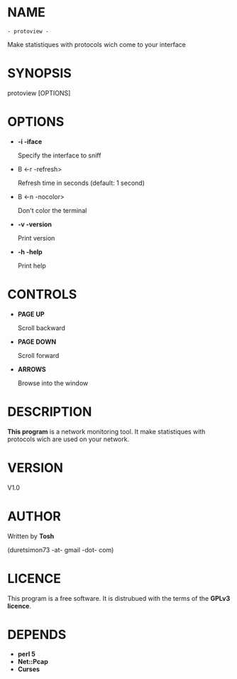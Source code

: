 # NAME

    - protoview -
   Make statistiques with protocols wich come to your interface

# SYNOPSIS

protoview \[OPTIONS\]



# OPTIONS

- __\-i -iface__

    Specify the interface to sniff

- B <-r -refresh>

    Refresh time in seconds (default: 1 second)

- B <-n -nocolor>

    Don't color the terminal

- __\-v -version__

    Print version

- __\-h -help__

    Print help

# CONTROLS

- __PAGE UP__

    Scroll backward

- __PAGE DOWN__

    Scroll forward

- __ARROWS__

    Browse into the window

# DESCRIPTION

__This program__ is a network monitoring tool.
It make statistiques with protocols wich are used on your network.



# VERSION

V1.0

# AUTHOR

Written by __Tosh__

(duretsimon73 -at- gmail -dot- com)



# LICENCE

This program is a free software. 
It is distrubued with the terms of the __GPLv3 licence__.



# DEPENDS

- __perl 5__
- __Net::Pcap__
- __Curses__

